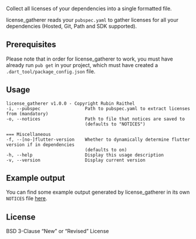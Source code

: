 Collect all licenses of your dependencies into a single formatted file.

license_gatherer reads your `pubspec.yaml` to gather licenses for all your dependencies (Hosted, Git, Path and SDK supported).

## Prerequisites

Please note that in order for license_gatherer to work, you must have already run `pub get` in your project, which must have
created a `.dart_tool/package_config.json` file.


## Usage

```
license_gatherer v1.0.0 - Copyright Rubin Raithel
-i, --pubspec                 Path to pubspec.yaml to extract licenses from (mandatory)
-o, --notices                 Path to file that notices are saved to
                              (defaults to "NOTICES")

=== Miscellaneous
-f, --[no-]flutter-version    Whether to dynamically determine flutter version if in dependencies
                              (defaults to on)
-h, --help                    Display this usage description
-v, --version                 Display current version
```

## Example output

You can find some example output generated by license_gatherer in its own `NOTICES` file [here](https://github.com/Coronon/flyde/blob/license-gatherer/NOTICES).

## License

BSD 3-Clause “New” or “Revised” License
